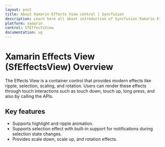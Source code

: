```yaml
---
layout: post
title: About Xamarin Effects View control | Syncfusion
description: Learn here all about introduction of Syncfusion Xamarin Effects View (SfEffectsView) control, its elements and more.
platform: xamarin
control: SfEffectsView
documentation: ug
---
```


# Xamarin Effects View (SfEffectsView) Overview

The Effects View is a container control that provides modern effects like ripple, selection, scaling, and rotation. Users can render these effects through touch interactions such as touch down, touch up, long press, and also by calling the APIs. 

## Key features

* Supports highlight and ripple animation.
* Supports selection effect with built-in support for notifications during selection state changes.
* Provides scale down, scale up, and rotation effects.
